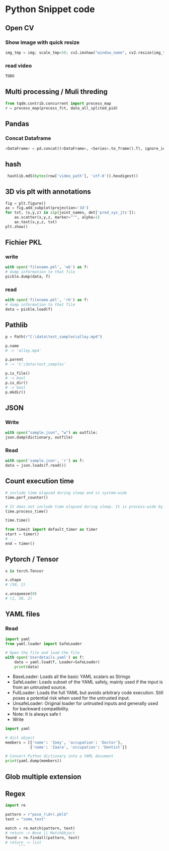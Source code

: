 # Python Snippet code

## Open CV
### Show image with quick resize
```python
img_tmp = img; scale_tmp=50; cv2.imshow("window_name", cv2.resize(img_tmp, (int(img_tmp.shape[1]*(scale_tmp/100)), int(img_tmp.shape[0]*(scale_tmp/100))), interpolation=cv2.INTER_CUBIC));cv2.waitKey(0);cv2.destroyAllWindows()
```
### read video
```python
TODO
```

## Multi processing / Muli threding
  
```python
from tqdm.contrib.concurrent import process_map
r = process_map(process_fct, data_all_splited_pid)
```
## Pandas
### Concat Dataframe
```python
<DataFrame> = pd.concat((<DataFrame>, <Series>.to_frame().T), ignore_index=True)
```
## hash
  
```python
 hashlib.md5(bytes(row['video_path'], 'utf-8')).hexdigest()
```

## 3D vis plt with annotations
```python
fig = plt.figure()
ax = fig.add_subplot(projection='3d')
for txt, (x,y,z) in zip(joint_names, det['pred_xyz_jts']):
    ax.scatter(x,y,z, marker="^", alpha=1)
    ax.text(x,y,z, txt)
plt.show()
```

## Fichier PKL
### write
```python
with open('filename.pkl', 'wb') as f:
# dump information to that file
pickle.dump(data, f)
```
### read
```python
with open('filename.pkl', 'rb') as f:
# dump information to that file
data = pickle.load(f)
```
## Pathlib
	
```python
p = Path(r"C:\data\test_samples\alley.mp4")

p.name
# -> 'alley.mp4'

p.parent
# -> 'C:\data\test_samples'

p.is_file()
# -> bool
p.is_dir()
# -> bool
p.mkdir()
```

## JSON
### Write
```python
with open("sample.json", "w") as outfile:
json.dump(dictionary, outfile)
```
### Read
```python
with open('sample.json', 'r') as f:
data = json.loads(f.read())
```

## Count execution time
```python
# include time elapsed during sleep and is system-wide
time.perf_counter()

# It does not include time elapsed during sleep. It is process-wide by definition
time.process_time()

time.time()

from timeit import default_timer as timer
start = timer()
# ...
end = timer()
```

## Pytorch / Tensor
```python
x is torch.Tensor

x.shape
# (50, 2)

x.unsqueeze(0)
# (1, 50, 2)
```

## YAML files
### Read
```python
import yaml
from yaml.loader import SafeLoader

# Open the file and load the file
with open('Userdetails.yaml') as f:
    data = yaml.load(f, Loader=SafeLoader)
    print(data)
```
- BaseLoader: Loads all the basic YAML scalars as Strings
- SafeLoader: Loads subset of the YAML safely, mainly used if the input is from an untrusted source.
- FullLoader: Loads the full YAML but avoids arbitrary code execution. Still poses a potential risk when used for the untrusted input.
- UnsafeLoader: Original loader for untrusted inputs and generally used for backward compatibility.
- Note: It is always safe t
- Write
```python
import yaml

# dict object
members = [{'name': 'Zoey', 'occupation': 'Doctor'},
           {'name': 'Zaara', 'occupation': 'Dentist'}]

# Convert Python dictionary into a YAML document
print(yaml.dump(members))
```

## Glob multiple extension

## Regex

```python
import re

pattern = r"pose_(\d+).pkl$"
text = "some_text"

match = re.match(pattern, text)
# return -> None || MatchObject
found = re.findall(pattern, text)
# return -> list
	  ```
